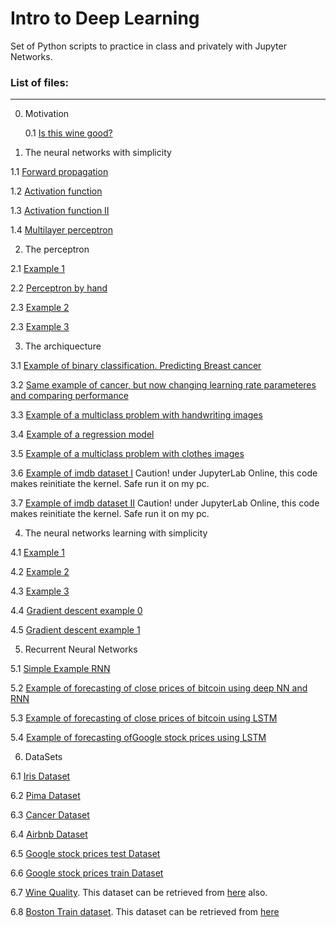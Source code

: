 # Intro to Deep Learning

Set of Python scripts to practice in class and privately with Jupyter Networks.



### List of files:
---
0. Motivation
   
    0.1 [Is this wine good?](https://github.com/MAValle/deepLearning_intro_course/blob/main/DL_motivation_example.ipynb)

   

2. The neural networks with simplicity

  1.1 [Forward propagation](https://nbviewer.jupyter.org/github/MAValle/deepLearning_intro_course/blob/main/1_forward_prop_example.ipynb)

  1.2 [Activation function](https://nbviewer.jupyter.org/github/MAValle/deepLearning_intro_course/blob/main/2_activation_func_example.ipynb)

  1.3 [Activation function II](https://nbviewer.jupyter.org/github/MAValle/deepLearning_intro_course/blob/main/3_activation_func_muchas_example.ipynb)

  1.4 [Multilayer perceptron](https://nbviewer.jupyter.org/github/MAValle/deepLearning_intro_course/blob/main/4_multilayer_example.ipynb)
  
  
  

2. The perceptron

  2.1 [Example 1](https://nbviewer.jupyter.org/github/MAValle/deepLearning_intro_course/blob/main/model_perceptron1.ipynb)

  2.2 [Perceptron by hand](https://nbviewer.org/github/MAValle/deepLearning_intro_course/blob/main/model_perceptron_byhand.ipynb)

  2.3 [Example 2](https://nbviewer.jupyter.org/github/MAValle/deepLearning_intro_course/blob/main/model_perceptron2.ipynb)

  2.3 [Example 3](https://nbviewer.jupyter.org/github/MAValle/deepLearning_intro_course/blob/main/model_perceptron3.ipynb)




3. The archiquecture

  3.1 [Example of binary classification. Predicting Breast cancer](https://nbviewer.jupyter.org/github/MAValle/deepLearning_intro_course/blob/main/nn_cancer_datasetbinaryclass_example.ipynb)

  3.2 [Same example of cancer, but now changing learning rate parameteres and comparing performance](https://nbviewer.jupyter.org/github/MAValle/deepLearning_intro_course/blob/main/nn_cancer_datasetbinaryclass_example2.ipynb)

  3.3 [Example of a multiclass problem with handwriting images](https://nbviewer.jupyter.org/github/MAValle/deepLearning_intro_course/blob/main/nn_handnumbers_dataset_example.ipynb)

  3.4 [Example of a regression model](https://nbviewer.jupyter.org/github/MAValle/deepLearning_intro_course/blob/main/nn_airbnb_datasets_example.ipynb)

  3.5 [Example of a multiclass problem with clothes images](https://nbviewer.jupyter.org/github/MAValle/deepLearning_intro_course/blob/main/nn_fashion_dataset_example.ipynb)

  3.6 [Example of imdb dataset I](https://nbviewer.jupyter.org/github/MAValle/deepLearning_intro_course/blob/main/nn_imdb_dataset_complete.ipynb) Caution! under JupyterLab Online, this code makes reinitiate the kernel. Safe run it on my pc.

  3.7 [Example of imdb dataset II](https://github.com/MAValle/deepLearning_intro_course/blob/main/nn_imbd_dataset_example.ipynb) Caution! under JupyterLab Online, this code makes reinitiate the kernel. Safe run it on my pc.




4. The neural networks learning with simplicity

  4.1 [Example 1](https://nbviewer.jupyter.org/github/MAValle/deepLearning_intro_course/blob/main/1_learning_example1.ipynb)

  4.2 [Example 2](https://nbviewer.jupyter.org/github/MAValle/deepLearning_intro_course/blob/main/2_learning_example.ipynb)

  4.3 [Example 3](https://nbviewer.jupyter.org/github/MAValle/deepLearning_intro_course/blob/main/3_learning_example.ipynb)

  4.4 [Gradient descent example 0](https://nbviewer.jupyter.org/github/MAValle/deepLearning_intro_course/blob/main/3_learning_example.ipynb)

  4.5 [Gradient descent example 1](https://nbviewer.jupyter.org/github/MAValle/deepLearning_intro_course/blob/main/3_learning_example.ipynb)




5. Recurrent Neural Networks

  5.1 [Simple Example RNN](https://github.com/MAValle/deepLearning_intro_course/blob/main/rnn_example_basico.ipynb)

  5.2 [Example of forecasting of close prices of bitcoin using deep NN and RNN](https://nbviewer.jupyter.org/github/MAValle/deepLearning_intro_course/blob/main/1_continue_bitcoin_rnn_example.ipynb)

  5.3 [Example of forecasting of close prices of bitcoin using LSTM](https://nbviewer.jupyter.org/github/MAValle/deepLearning_intro_course/blob/main/1_continue_bitcoin_lstm_example.ipynb)

  5.4 [Example of forecasting ofGoogle stock prices using LSTM](https://nbviewer.jupyter.org/github/MAValle/deepLearning_intro_course/blob/main/2_google_lstm_example.ipynb)
  
  


6. DataSets

  6.1 [Iris Dataset](https://github.com/MAValle/deepLearning_intro_course/blob/main/Iris.csv)
  
  6.2 [Pima Dataset](https://github.com/MAValle/deepLearning_intro_course/blob/main/pima_dataset.csv)

  6.3 [Cancer Dataset](https://github.com/MAValle/deepLearning_intro_course/blob/main/cancer.csv)

  6.4 [Airbnb Dataset](https://github.com/MAValle/deepLearning_intro_course/blob/main/airbnb_short.csv)
  
  6.5 [Google stock prices test Dataset](https://github.com/MAValle/deepLearning_intro_course/blob/main/Google_Stock_Price_Test.csv)
  
  6.6 [Google stock prices train Dataset](https://github.com/MAValle/deepLearning_intro_course/blob/main/Google_Stock_Price_Train.csv)

  6.7 [Wine Quality](https://github.com/MAValle/deepLearning_intro_course/blob/main/winequality_red.csv). This dataset can be retrieved from [here](https://www.kaggle.com/datasets/rajyellow46/wine-quality?resource=download) also. 

  6.8 [Boston Train dataset](  https://github.com/MAValle/deepLearning_intro_course/blob/main/boston_train.csv). This dataset can be retrieved from [here](https://www.kaggle.com/competitions/boston-housing/data?select=train.csv)
